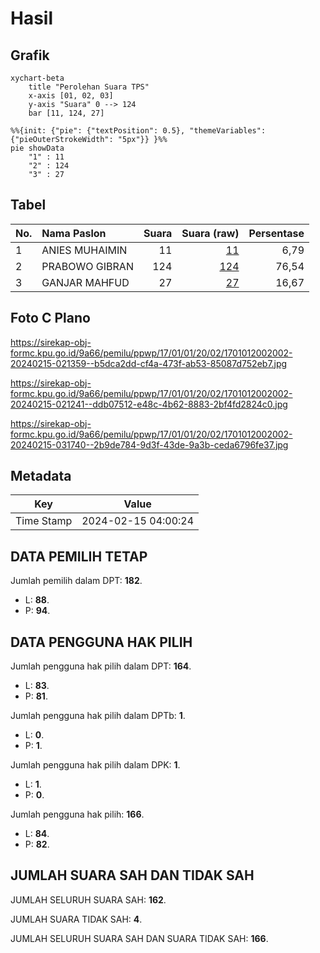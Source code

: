 # Hasil

## Grafik

```mermaid
xychart-beta
    title "Perolehan Suara TPS"
    x-axis [01, 02, 03]
    y-axis "Suara" 0 --> 124
    bar [11, 124, 27]
```

```mermaid
%%{init: {"pie": {"textPosition": 0.5}, "themeVariables": {"pieOuterStrokeWidth": "5px"}} }%%
pie showData
    "1" : 11
    "2" : 124
    "3" : 27
```

## Tabel

| No. | Nama Paslon    | Suara | Suara (raw) | Persentase |
|:--- |:-------------- | -----:| -----------:| ----------:|
| 1   | ANIES MUHAIMIN | 11    | [11][p-1]   | 6,79       |
| 2   | PRABOWO GIBRAN | 124   | [124][p-2]  | 76,54      |
| 3   | GANJAR MAHFUD  | 27    | [27][p-3]   | 16,67      |


[p-1]: https://github.com/gigit-pemilu/pemilu-2024-17-bengkulu/blob/main/pilpres/hitung-suara/sub/17-bengkulu/sub/01-bengkulu-selatan/sub/01-kedurang/sub/2002-rantau-sialang/sub/002-tps/sub/paslon-1.txt
[p-2]: https://github.com/gigit-pemilu/pemilu-2024-17-bengkulu/blob/main/pilpres/hitung-suara/sub/17-bengkulu/sub/01-bengkulu-selatan/sub/01-kedurang/sub/2002-rantau-sialang/sub/002-tps/sub/paslon-2.txt
[p-3]: https://github.com/gigit-pemilu/pemilu-2024-17-bengkulu/blob/main/pilpres/hitung-suara/sub/17-bengkulu/sub/01-bengkulu-selatan/sub/01-kedurang/sub/2002-rantau-sialang/sub/002-tps/sub/paslon-3.txt

## Foto C Plano

https://sirekap-obj-formc.kpu.go.id/9a66/pemilu/ppwp/17/01/01/20/02/1701012002002-20240215-021359--b5dca2dd-cf4a-473f-ab53-85087d752eb7.jpg

https://sirekap-obj-formc.kpu.go.id/9a66/pemilu/ppwp/17/01/01/20/02/1701012002002-20240215-021241--ddb07512-e48c-4b62-8883-2bf4fd2824c0.jpg

https://sirekap-obj-formc.kpu.go.id/9a66/pemilu/ppwp/17/01/01/20/02/1701012002002-20240215-031740--2b9de784-9d3f-43de-9a3b-ceda6796fe37.jpg


## Metadata

| Key        | Value               |
| ---------- | ------------------- |
| Time Stamp | 2024-02-15 04:00:24 |


## DATA PEMILIH TETAP

Jumlah pemilih dalam DPT: **182**.
 * L: **88**.
 * P: **94**.

## DATA PENGGUNA HAK PILIH

Jumlah pengguna hak pilih dalam DPT: **164**.
 * L: **83**.
 * P: **81**.

Jumlah pengguna hak pilih dalam DPTb: **1**.
 * L: **0**.
 * P: **1**.

Jumlah pengguna hak pilih dalam DPK: **1**.
 * L: **1**.
 * P: **0**.

Jumlah pengguna hak pilih: **166**.
 * L: **84**.
 * P: **82**.

## JUMLAH SUARA SAH DAN TIDAK SAH

JUMLAH SELURUH SUARA SAH: **162**.

JUMLAH SUARA TIDAK SAH: **4**.

JUMLAH SELURUH SUARA SAH DAN SUARA TIDAK SAH: **166**.


